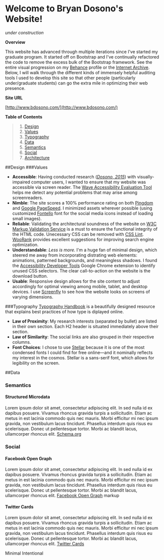 # Welcome to Bryan Dosono's Website!
*under construction*

**Overview**

This website has advanced through multiple iterations since I've started my graduate program. It started off on Bootstrap and I've continually refactored the code to remove the excess bulk of the Bootstrap framework. See the entire visual progression on my [Behance](https://www.behance.net/gallery/38857453/Personal-Website) profile or the [Internet Archive](https://web.archive.org/web/*/http://www.bdosono.com/). Below, I will walk through the different kinds of immensely helpful auditing tools I used to develop this site so that other people (particularly under/graduate students) can go the extra mile in optimizing their web presence.

**Site URL**

[http://www.bdosono.com/](http://www.bdosono.com/)

**Table of Contents**

> 1. [Design](#design)
>  1. [Values](#values)
>  2. [Typography](#typography)
> 2. [Data](#data)
>  1. [Semantics](#semantics)
>   2. [Social](#social)
> 4. [Architecture](#)

##Design 
###Values
+ **Accessible**: Having conducted research ([*Dosono, 2015*](https://www.usenix.org/system/files/conference/soups2015/soups15-paper-dosono.pdf)) with visually-impaired computer users, I wanted to ensure that my website was accessible via screen reader. The [Wave Accessibility Evaluation Tool](http://wave.webaim.org/report#/http://www.bdosono.com/) helps me detect any potential problems that may arise among screenreaders.
+ **Nimble**: The site scores a 100% performance rating on both [Pingdom](https://tools.pingdom.com/#!/bGotxy/http://www.bdosono.com/) and [Google PageSpeed](https://developers.google.com/speed/pagespeed/insights/?url=http%3A%2F%2Fwww.bdosono.com%2F). I minimized assets wherever possible (using customized [Fontello](http://fontello.com/) font for the social media icons instead of loading small images).
+ **Reliable**: Validating the architectural soundness of the website on [W3C Markup Validation Service](https://validator.w3.org/) is a must to ensure the functional integrity of the HTML code. Unecessary CSS can be removed with [CSS Lint](http://csslint.net/). [WooRank](https://www.woorank.com/) provides excellent suggestions for improving search engine optimization.
+ **Understandable**: _Less is more._ I'm a huge fan of minimal design, which steered me away from incorporating distrating web elements: animations, patterned backgrounds, and meaningless shadows. I found the [Accessibility Developer Tools](https://chrome.google.com/webstore/detail/accessibility-developer-t/fpkknkljclfencbdbgkenhalefipecmb) Google Chrome extension to identify unused CSS selectors. The clear call-to-action on the website is the download button. 
+ **Usable**: Responsive design allows for the site content to adjust accordingly for optimal viewing among mobile, tablet, and desktop devices. I use [Screenfly](http://quirktools.com/screenfly/#u=http%3A//www.bdosono.com/&w=1024&h=600&s=1) to see how the website looks on screens of varying dimensions.

###Typography
[Typography Handbook](http://typographyhandbook.com/) is a beautifully designed resource that explains best practices of how type is diplayed online. 

+ **Law of Proximity**: My research interests (separated by bullet) are listed in their own section. Each H2 header is situated immediately above their section.
+ **Law of Similarity**: The social links are also grouped in their respective columns.
+ **Font Choices**: I chose to use [Stellar](http://pangrampangram.com/stellar.html) because it is one of the most condensed fonts I could find for free online—and it nominally reflects my interest in the cosmos. Stellar is a sans-serif font, which allows for legibility on the screen.

##Data
### Semantics
#### Structured Microdata
Lorem ipsum dolor sit amet, consectetur adipiscing elit. In sed nulla id ex dapibus posuere. Vivamus rhoncus gravida turpis a sollicitudin. Etiam ac metus in est lacinia commodo quis nec mauris. Morbi efficitur mi nec ipsum gravida, non vestibulum lacus tincidunt. Phasellus interdum quis risus eu scelerisque. Donec ut pellentesque tortor. Morbi ac blandit lacus, ullamcorper rhoncus elit.
[Schema.org](http://schema.org/)

### Social
#### Facebook Open Graph
Lorem ipsum dolor sit amet, consectetur adipiscing elit. In sed nulla id ex dapibus posuere. Vivamus rhoncus gravida turpis a sollicitudin. Etiam ac metus in est lacinia commodo quis nec mauris. Morbi efficitur mi nec ipsum gravida, non vestibulum lacus tincidunt. Phasellus interdum quis risus eu scelerisque. Donec ut pellentesque tortor. Morbi ac blandit lacus, ullamcorper rhoncus elit.
[Facebook Open Graph](https://developers.facebook.com/docs/sharing/webmasters) markup

#### Twitter Cards
Lorem ipsum dolor sit amet, consectetur adipiscing elit. In sed nulla id ex dapibus posuere. Vivamus rhoncus gravida turpis a sollicitudin. Etiam ac metus in est lacinia commodo quis nec mauris. Morbi efficitur mi nec ipsum gravida, non vestibulum lacus tincidunt. Phasellus interdum quis risus eu scelerisque. Donec ut pellentesque tortor. Morbi ac blandit lacus, ullamcorper rhoncus elit.
[Twitter Cards](https://dev.twitter.com/cards/overview)

Minimal
Intentional
